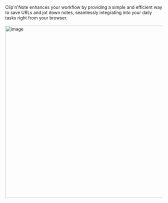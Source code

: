 Clip'n'Note enhances your workflow by providing a simple and efficient way to save URLs and jot down notes, seamlessly integrating into your daily tasks right from your browser.<br>
<br>
<img width="551" alt="image" src="https://github.com/anti-racist/TinyTools_Clip-n-Note/assets/68661808/0bc39965-55a2-4aa5-8285-eb920dd3092e">
